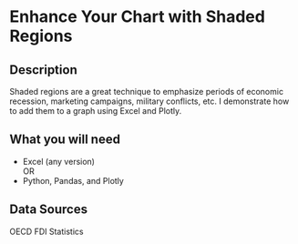 # Enhance Your Chart with Shaded Regions 
## Description
Shaded regions are a great technique to emphasize periods of economic recession, marketing campaigns, military conflicts, etc. I demonstrate how to add them to a graph using Excel and Plotly.

## What you will need
- Excel (any version) <br />
        OR
- Python, Pandas, and Plotly

## Data Sources
OECD FDI Statistics

